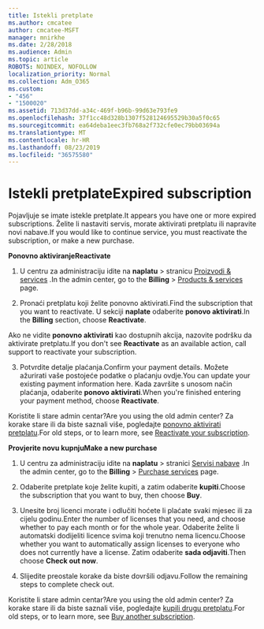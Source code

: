 ```yaml
---
title: Istekli pretplate
ms.author: cmcatee
author: cmcatee-MSFT
manager: mnirkhe
ms.date: 2/28/2018
ms.audience: Admin
ms.topic: article
ROBOTS: NOINDEX, NOFOLLOW
localization_priority: Normal
ms.collection: Adm_O365
ms.custom:
- "456"
- "1500020"
ms.assetid: 713d37dd-a34c-469f-b96b-99d63e793fe9
ms.openlocfilehash: 37f1cc48d328b1307f528124695529b30a5f0c65
ms.sourcegitcommit: ea64deba1eec3fb768a2f732cfe0ec79bb03694a
ms.translationtype: MT
ms.contentlocale: hr-HR
ms.lasthandoff: 08/23/2019
ms.locfileid: "36575580"
---
```

# <a name="expired-subscription"></a><span data-ttu-id="c6ac4-102">Istekli pretplate</span><span class="sxs-lookup"><span data-stu-id="c6ac4-102">Expired subscription</span></span>

<span data-ttu-id="c6ac4-103">Pojavljuje se imate istekle pretplate.</span><span class="sxs-lookup"><span data-stu-id="c6ac4-103">It appears you have one or more expired subscriptions.</span></span> <span data-ttu-id="c6ac4-104">Želite li nastaviti servis, morate aktivirati pretplatu ili napravite novi nabave.</span><span class="sxs-lookup"><span data-stu-id="c6ac4-104">If you would like to continue service, you must reactivate the subscription, or make a new purchase.</span></span>
  
<span data-ttu-id="c6ac4-105">**Ponovno aktiviranje**</span><span class="sxs-lookup"><span data-stu-id="c6ac4-105">**Reactivate**</span></span>
  
1. <span data-ttu-id="c6ac4-106">U centru za administraciju idite na **naplatu** \> stranicu [Proizvodi & services](https://go.microsoft.com/fwlink/p/?linkid=842054) .</span><span class="sxs-lookup"><span data-stu-id="c6ac4-106">In the admin center, go to the **Billing** \> [Products & services](https://go.microsoft.com/fwlink/p/?linkid=842054) page.</span></span>

2. <span data-ttu-id="c6ac4-107">Pronaći pretplatu koji želite ponovno aktivirati.</span><span class="sxs-lookup"><span data-stu-id="c6ac4-107">Find the subscription that you want to reactivate.</span></span> <span data-ttu-id="c6ac4-108">U sekciji **naplate** odaberite **ponovo aktivirati**.</span><span class="sxs-lookup"><span data-stu-id="c6ac4-108">In the **Billing** section, choose **Reactivate**.</span></span>

<span data-ttu-id="c6ac4-109">Ako ne vidite **ponovno aktivirati** kao dostupnih akcija, nazovite podršku da aktivirate pretplatu.</span><span class="sxs-lookup"><span data-stu-id="c6ac4-109">If you don't see **Reactivate** as an available action, call support to reactivate your subscription.</span></span>

3. <span data-ttu-id="c6ac4-110">Potvrdite detalje plaćanja.</span><span class="sxs-lookup"><span data-stu-id="c6ac4-110">Confirm your payment details.</span></span> <span data-ttu-id="c6ac4-111">Možete ažurirati vaše postojeće podatke o plaćanju ovdje.</span><span class="sxs-lookup"><span data-stu-id="c6ac4-111">You can update your existing payment information here.</span></span> <span data-ttu-id="c6ac4-112">Kada završite s unosom način plaćanja, odaberite **ponovo aktivirati**.</span><span class="sxs-lookup"><span data-stu-id="c6ac4-112">When you're finished entering your payment method, choose **Reactivate**.</span></span>

<span data-ttu-id="c6ac4-113">Koristite li stare admin centar?</span><span class="sxs-lookup"><span data-stu-id="c6ac4-113">Are you using the old admin center?</span></span> <span data-ttu-id="c6ac4-114">Za korake stare ili da biste saznali više, pogledajte [ponovno aktivirati pretplatu](https://docs.microsoft.com/office365/admin/subscriptions-and-billing/reactivate-your-subscription).</span><span class="sxs-lookup"><span data-stu-id="c6ac4-114">For old steps, or to learn more, see [Reactivate your subscription](https://docs.microsoft.com/office365/admin/subscriptions-and-billing/reactivate-your-subscription).</span></span>

<span data-ttu-id="c6ac4-115">**Provjerite novu kupnju**</span><span class="sxs-lookup"><span data-stu-id="c6ac4-115">**Make a new purchase**</span></span>
  
1. <span data-ttu-id="c6ac4-116">U centru za administraciju idite na **naplatu** \> stranici [Servisi nabave](https://go.microsoft.com/fwlink/p/?linkid=868433) .</span><span class="sxs-lookup"><span data-stu-id="c6ac4-116">In the admin center, go to the **Billing** \> [Purchase services](https://go.microsoft.com/fwlink/p/?linkid=868433) page.</span></span>

2. <span data-ttu-id="c6ac4-117">Odaberite pretplate koje želite kupiti, a zatim odaberite **kupiti**.</span><span class="sxs-lookup"><span data-stu-id="c6ac4-117">Choose the subscription that you want to buy, then choose **Buy**.</span></span>

3. <span data-ttu-id="c6ac4-118">Unesite broj licenci morate i odlučiti hoćete li plaćate svaki mjesec ili za cijelu godinu.</span><span class="sxs-lookup"><span data-stu-id="c6ac4-118">Enter the number of licenses that you need, and choose whether to pay each month or for the whole year.</span></span> <span data-ttu-id="c6ac4-119">Odaberite želite li automatski dodijeliti licence svima koji trenutno nema licencu.</span><span class="sxs-lookup"><span data-stu-id="c6ac4-119">Choose whether you want to automatically assign licenses to everyone who does not currently have a license.</span></span> <span data-ttu-id="c6ac4-120">Zatim odaberite **sada odjaviti**.</span><span class="sxs-lookup"><span data-stu-id="c6ac4-120">Then choose **Check out now**.</span></span>

4. <span data-ttu-id="c6ac4-121">Slijedite preostale korake da biste dovršili odjavu.</span><span class="sxs-lookup"><span data-stu-id="c6ac4-121">Follow the remaining steps to complete check out.</span></span>

<span data-ttu-id="c6ac4-122">Koristite li stare admin centar?</span><span class="sxs-lookup"><span data-stu-id="c6ac4-122">Are you using the old admin center?</span></span> <span data-ttu-id="c6ac4-123">Za korake stare ili da biste saznali više, pogledajte [kupili drugu pretplatu](https://docs.microsoft.com/office365/admin/subscriptions-and-billing/buy-another-subscription).</span><span class="sxs-lookup"><span data-stu-id="c6ac4-123">For old steps, or to learn more, see [Buy another subscription](https://docs.microsoft.com/office365/admin/subscriptions-and-billing/buy-another-subscription).</span></span>
